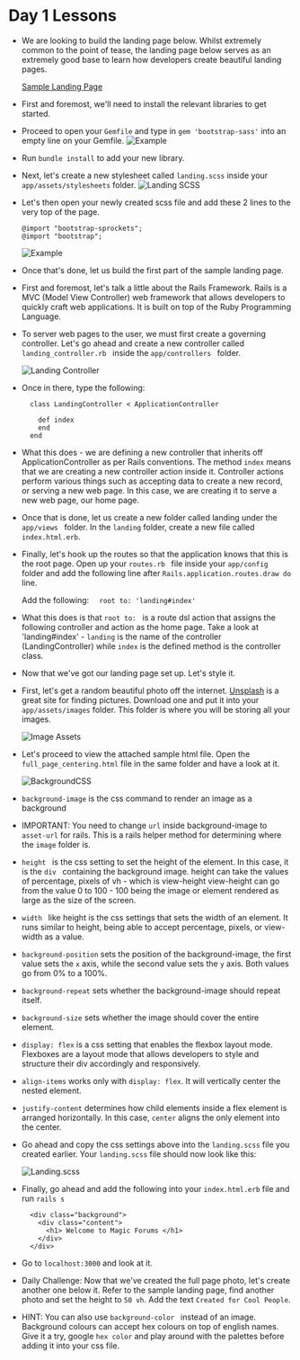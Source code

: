 # Day 1 Lessons

- We are looking to build the landing page below. Whilst extremely common to the point of tease, the landing page below serves
as an extremely good base to learn how developers create beautiful landing pages.

  [Sample Landing Page](http://adventurega.me/bootstrap/)

- First and foremost, we'll need to install the relevant libraries to get started.

- Proceed to open your ``` Gemfile ``` and type in ``` gem 'bootstrap-sass' ``` into an empty line on your Gemfile.
  ![Example](images/bootstrap.png)

- Run ``` bundle install ``` to add your new library.

- Next, let's create a new stylesheet called ``` landing.scss ``` inside your
``` app/assets/stylesheets ``` folder.
![Landing SCSS](images/landingscss.png)

- Let's then open your newly created scss file and add these 2 lines to the very top of the page.

  ```
  @import "bootstrap-sprockets";
  @import "bootstrap";
  ```

  ![Example](images/add_bootstrap_styling.png)

- Once that's done, let us build the first part of the sample landing page.

- First and foremost, let's talk a little about the Rails Framework. Rails is a MVC (Model View Controller) web framework
that allows developers to quickly craft web applications. It is built on top of the Ruby Programming Language.

- To server web pages to the user, we must first create a governing controller. Let's go ahead and create a new controller
called ```landing_controller.rb ``` inside the ```app/controllers ``` folder.

  ![Landing Controller](images/landing_controller.png)

- Once in there, type the following:

  ```
    class LandingController < ApplicationController

      def index
      end
    end
  ```
- What this does - we are defining a new controller that inherits off ApplicationController as per Rails conventions. The method
``` index ``` means that we are creating a new controller action inside it. Controller actions perform various things such as accepting data
to create a new record, or serving a new web page. In this case, we are creating it to serve a new web page, our home page.

- Once that is done, let us create a new folder called landing under the ```app/views ``` folder. In the ```landing``` folder,
create a new file called ```index.html.erb```.

- Finally, let's hook up the routes so that the application knows that this is the root page.
Open up your ```routes.rb ``` file inside your ```app/config ``` folder and add the following line after
``` Rails.application.routes.draw do ``` line.

  Add the following:
  ```   root to: 'landing#index' ```

- What this does is that ```root to: ``` is a route dsl action that assigns the following controller and action as the home page.
Take a look at 'landing#index' - `landing` is the name of the controller (LandingController) while `index` is the defined method
is the controller class.

- Now that we've got our landing page set up. Let's style it.

- First, let's get a random beautiful photo off the internet. [Unsplash](https://www.unsplash.com) is a
great site for finding pictures. Download one and put it into your ``` app/assets/images ``` folder. This
folder is where you will be storing all your images.

  ![Image Assets](images/image_assets.png)

- Let's proceed to view the attached sample html file. Open the ``` full_page_centering.html ``` file
in the same folder and have a look at it.

  ![BackgroundCSS](images/background.png)

- ```background-image``` is the css command to render an image as a background

- IMPORTANT: You need to change ```url``` inside background-image to ```asset-url``` for rails. This is a rails helper method for
determining where the ```image``` folder is.

- ```height ``` is the css setting to set the height of the element. In this case, it is the ```div ```
containing the background image. height can take the values of percentage, pixels of vh - which is view-height
view-height can go from the value 0 to 100 - 100 being the image or element rendered as large as the size of the screen.

- ```width ``` like height is the css settings that sets the width of an element. It runs similar to height, being
able to accept percentage, pixels, or view-width as a value.

- ``` background-position ``` sets the position of the background-image, the first value sets the ``` x ``` axis, while the
second value sets the ``` y ``` axis. Both values go from 0% to a 100%.

- ``` background-repeat ``` sets whether the background-image should repeat itself.

- ``` background-size ``` sets whether the image should cover the entire element.

- ``` display: flex ``` is a css setting that enables the flexbox layout mode. Flexboxes are a layout mode that allows developers
to style and structure their div accordingly and responsively.

- ``` align-items ``` works only with ``` display: flex ```. It will vertically center the nested element.

- ``` justify-content ``` determines how child elements inside a flex element is arranged horizontally. In this case, ``` center ```
aligns the only element into the center.

- Go ahead and copy the css settings above into the ```landing.scss``` file you created earlier. Your `landing.scss` file should now look like this:

  ![Landing.scss](images/landing2.png)

- Finally, go ahead and add the following into your `index.html.erb` file and run `rails s`

  ```
    <div class="background">
      <div class="content">
        <h1> Welcome to Magic Forums </h1>
      </div>
    </div>
  ```

- Go to `localhost:3000` and look at it.

- Daily Challenge: Now that we've created the full page photo, let's create another one below it. Refer to the sample landing page,
find another photo and set the height to ``` 50 vh ```. Add the text ``` Created for Cool People ```.

- HINT: You can also use ```background-color ``` instead of an image. Background colours can accept hex colours on top of english names.
Give it a try, google ```hex color``` and play around with the palettes before adding it into your css file.
